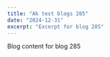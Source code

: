 ```yaml
---
title: "Ak test blogs 285"
date: "2024-12-31"
excerpt: "Excerpt for blog 285"
---
```


Blog content for blog 285
